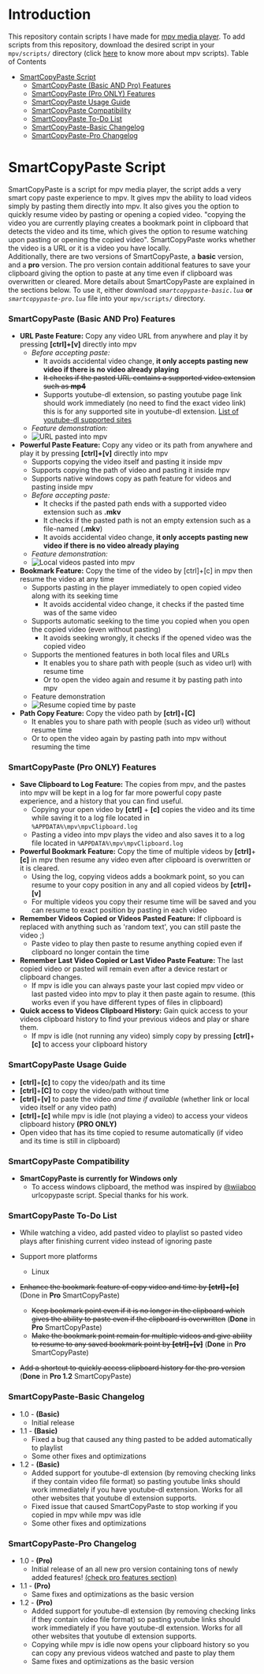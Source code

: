 

# Introduction
This repository contain scripts I have made for [mpv media player](https://github.com/mpv-player/mpv/). To add scripts from this repository, download the desired script in your `mpv/scripts/` directory (click [here](https://mpv.io/manual/master/#lua-scripting) to know more about mpv scripts).
Table of Contents
 - [SmartCopyPaste Script](https://github.com/Eisa01/mpv-scripts#smartcopypaste-script)
	 - [SmartCopyPaste (Basic AND Pro) Features](https://github.com/Eisa01/mpv-scripts#smartcopypaste-basic-and-pro-features)
	 - [SmartCopyPaste (Pro ONLY) Features](https://github.com/Eisa01/mpv-scripts#smartcopypaste-pro-only-features)
	 - [SmartCopyPaste Usage Guide](https://github.com/Eisa01/mpv-scripts#smartcopypaste-usage-guide)
	 - [SmartCopyPaste Compatibility](https://github.com/Eisa01/mpv-scripts#smartcopypaste-compatibility)
	 - [SmartCopyPaste To-Do List](https://github.com/Eisa01/mpv-scripts#smartcopypaste-to-do-list)
	 - [SmartCopyPaste-Basic Changelog](https://github.com/Eisa01/mpv-scripts#smartcopypaste-basic-changelog)
	 - [SmartCopyPaste-Pro Changelog](https://github.com/Eisa01/mpv-scripts#smartcopypaste-pro-changelog)
# SmartCopyPaste Script
SmartCopyPaste is a script for mpv media player, the script adds a very smart copy paste experience to mpv. It gives mpv the ability to load videos simply by pasting them directly into mpv. It also gives you the option to quickly resume video by pasting or opening a copied video. "copying the video you are currently playing creates a bookmark point in clipboard that detects the video and its time, which gives the option to resume watching upon pasting or opening the copied video". SmartCopyPaste works whether the video is a URL or it is a video you have locally.  
Additionally, there are two versions of SmartCopyPaste, a **basic** version, and a **pro** version. The pro version contain additional features to save your clipboard giving the option to paste at any time even if clipboard was overwritten or cleared. More details about SmartCopyPaste are explained in the sections below. To use it, either download *`smartcopypaste-basic.lua`* **or** *`smartcopypaste-pro.lua`* file into your `mpv/scripts/` directory. 
### SmartCopyPaste (Basic AND Pro) Features
 - **URL Paste Feature:** Copy any video URL from anywhere and play it by pressing **[ctrl]+[v]** directly into mpv
	- *Before accepting paste:*
		- It avoids accidental video change, **it only accepts pasting new video if there is no video already playing**
		- ~~It checks if the pasted URL contains a supported video extension such as **mp4**~~
		- Supports youtube-dl extension, so pasting youtube page link should work immediately (no need to find the exact video link) this is for any supported site in youtube-dl extension. [List of youtube-dl supported sites](https://rg3.github.io/youtube-dl/supportedsites.html)
	- *Feature demonstration:*
	- ![URL pasted into mpv](https://media.giphy.com/media/uWczvTWFVcxwXG9zJI/giphy.gif)
 - **Powerful Paste Feature:** Copy any video or its path from anywhere and play it by pressing **[ctrl]+[v]** directly into mpv
	 - Supports copying the video itself and pasting it inside mpv
	 - Supports copying the path of video and pasting it inside mpv
	 - Supports native windows copy as path feature for videos and pasting inside mpv
	- *Before accepting paste:*
		 - It checks if the pasted path ends with a supported video extension such as **.mkv**
		 - It checks if the pasted path is not an empty extension such as a file-named (**.mkv**) 
		 - It avoids accidental video change, **it only accepts pasting new video if there is no video already playing**
	 - *Feature demonstration:*
	 - ![Local videos pasted into mpv](https://media.giphy.com/media/2zcXmABJzxY4XZfSmg/giphy.gif)
 - **Bookmark Feature:** Copy the time of the video by [ctrl]+[c] in mpv then resume the video at any time
	 - Supports pasting in the player immediately to open copied video along with its seeking time
		 - It avoids accidental video change,  it checks if the pasted time was of the same video
	 - Supports automatic seeking to the time you copied when you open the copied video (even without pasting)
		 - It avoids seeking wrongly, it checks if the opened video was the copied video 
	 - Supports the mentioned features in both local files and URLs
		 - It enables you to share path with people (such as video url) with resume time
		 - Or to open the video again and resume it by pasting path into mpv 
	 - Feature demonstration
	 - ![Resume copied time by paste](https://thumbs.gfycat.com/LeanPepperyCopperbutterfly-size_restricted.gif)
 - **Path Copy Feature:** Copy the video path by **[ctrl]**+**[C]**
	 - It enables you to share path with people (such as video url) without resume time
	 - Or to open the video again by pasting path into mpv without resuming the time
### SmartCopyPaste (Pro ONLY) Features
 - **Save Clipboard to Log Feature:** The copies from mpv, and the pastes into mpv will be kept in a log for far more powerful copy paste experience, and a history that you can find useful.
	 - Copying your open video by **[ctrl]** + **[c]** copies the video and its time while saving it to a log file located in `%APPDATA%\mpv\mpvClipboard.log`
	 - Pasting a video into mpv plays the video and also saves it to a log file located in `%APPDATA%\mpv\mpvClipboard.log`
 - **Powerful Bookmark Feature:** Copy the time of multiple videos by **[ctrl]**+**[c]** in mpv then resume any video even after clipboard is overwritten or it is cleared.
	 - Using the log, copying videos adds a bookmark point, so you can resume to your copy position in any and all copied videos by **[ctrl]**+**[v]**
	 - For multiple videos you copy their resume time will be saved and you can resume to exact position by pasting in each video
 - **Remember Videos Copied or Videos Pasted Feature:** If clipboard is replaced with anything such as 'random text', you can still paste the video ;)
	 - Paste video to play then paste to resume anything copied even if clipboard no longer contain the time
 - **Remember Last Video Copied or Last Video Paste Feature:** The last copied video or pasted will remain even after a device restart or clipboard changes.
	 - If mpv is idle you can always paste your last copied mpv video or last pasted video into mpv to play it then paste again to resume. (this works even if you have different types of files in clipboard)
 - **Quick access to Videos Clipboard History:** Gain quick access to your videos clipboard history to find your previous videos and play or share them.
	 - If mpv is idle (not running any video) simply copy by pressing **[ctrl]**+**[c]** to access your clipboard history
### SmartCopyPaste Usage Guide
 - **[ctrl]**+**[c]** to copy the video/path and its time
 - **[ctrl]**+**[C]** to copy the video/path without time
 - **[ctrl]**+**[v]** to paste the video *and time if available* (whether link or local video itself or any video path)
 - **[ctrl]**+**[c]** while mpv is idle (not playing a video) to access your videos clipboard history **(PRO ONLY)**
 - Open video that has its time copied to resume automatically (if video and its time is still in clipboard)
### SmartCopyPaste Compatibility
 - **SmartCopyPaste is currently for Windows only**
	 - To access windows clipboard, the method was inspired by [@wiiaboo](https://github.com/wiiaboo/) urlcopypaste script. Special thanks for his work.
### SmartCopyPaste To-Do List
 - While watching a video, add pasted video to playlist so pasted video plays after finishing current video instead of ignoring paste

 - Support more platforms
	 - Linux
 - ~~Enhance the bookmark feature of copy video and time by **[ctrl]**+**[c]**~~  (Done in **Pro** SmartCopyPaste)
	 - ~~Keep bookmark point even if it is no longer in the clipboard which gives the ability to paste even if the clipboard is overwritten~~ (**Done** in **Pro** SmartCopyPaste)
	 - ~~Make the bookmark point remain for multiple videos and give ability to resume to any saved bookmark point by **[ctrl]**+**[v]**~~ (**Done** in **Pro** SmartCopyPaste)
- ~~Add a shortcut to quickly access clipboard history for the pro version~~ (**Done** in **Pro 1.2** SmartCopyPaste)
### SmartCopyPaste-Basic Changelog
 - 1.0 - **(Basic)**
	- Initial release
- 1.1 - **(Basic)**
	- Fixed a bug that caused any thing pasted to be added automatically to playlist
	- Some other fixes and optimizations
- 1.2 - **(Basic)**
	- Added support for youtube-dl extension (by removing checking links if they contain video file format) so pasting youtube links should work immediately if you have youtube-dl extension. Works for all other websites that youtube dl extension supports.
	- Fixed issue that caused SmartCopyPaste to stop working if you copied in mpv while mpv was idle
	- Some other fixes and optimizations
### SmartCopyPaste-Pro Changelog
- 1.0 - **(Pro)**
	- Initial release of an all new pro version containing tons of newly added features! [(check pro features section)](https://github.com/Eisa01/mpv-scripts#SmartCopyPaste-Pro-ONLY-Features)
- 1.1 - **(Pro)**
	- Same fixes and optimizations as the basic version
- 1.2 - **(Pro)**
	- Added support for youtube-dl extension (by removing checking links if they contain video file format) so pasting youtube links should work immediately if you have youtube-dl extension. Works for all other websites that youtube dl extension supports.
	- Copying while mpv is idle now opens your clipboard history so you can copy any previous videos watched and paste to play them
	- Same fixes and optimizations as the basic version
